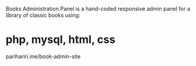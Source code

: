 Books Administration Panel is a hand-coded responsive admin panel for a library of classic books using:
# php, mysql, html, css
parihariri.me/book-admin-site
